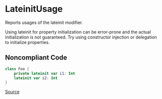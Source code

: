 # LateinitUsage

Reports usages of the lateinit modifier.

Using lateinit for property initialization can be error-prone and the actual initialization is not
guaranteed. Try using constructor injection or delegation to initialize properties.

## Noncompliant Code

```kotlin
class Foo {
    private lateinit var i1: Int
    lateinit var i2: Int
}
```

[Source](https://detekt.github.io/detekt/potential-bugs.html#lateinitusage)
